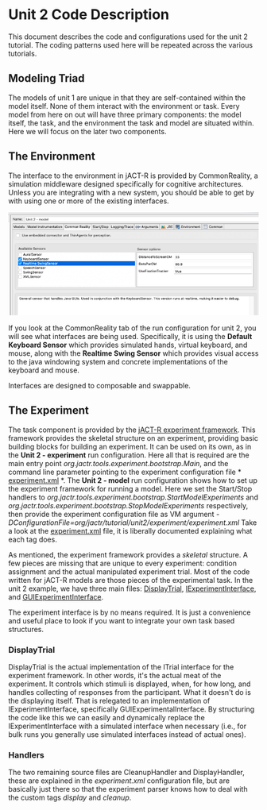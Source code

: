 # Unit 2 Code Description
This document describes the code and configurations used for the unit 2 tutorial.
The coding patterns used here will be repeated across the various tutorials. 

## Modeling Triad
The models of unit 1 are unique in that they are self-contained within the model
itself. None of them interact with the environment or task. Every model from here
on out will have three primary components: the model itself, the task, and the
environment the task and model are situated within. Here we will focus on the later
two components. 

## The Environment
The interface to the environment in jACT-R is provided by CommonReality, a simulation
middleware designed specifically for cognitive architectures. Unless you are integrating
with a new system, you should be able to get by with using one or more of the existing
interfaces.

![Unit 2 run configuration](images/runConfig.png)

If you look at the CommonReality tab of the run configuration for unit 2, you will see
what interfaces are being used. Specifically, it is using the **Default Keyboard Sensor** which 
provides simulated hands, virtual keyboard, and mouse, along with the **Realtime Swing Sensor** 
which provides visual access to the java windowing system and concrete implementations
of the keyboard and mouse. 

Interfaces are designed to composable and swappable. 


## The Experiment
The task component is provided by the [jACT-R experiment framework](https://github.com/amharrison/jactr-core/tree/master/org.jactr.tools.experiment).
This framework provides the skeletal structure on an experiment, providing basic building
blocks for building an experiment. It can be used on its own, as in the **Unit 2 - experiment** run configuration.
Here all that is required are the main entry point *org.jactr.tools.experiment.bootstrap.Main*, and the command line
parameter pointing to the experiment configuration file * [experiment.xml](https://github.com/amharrison/jactr-tutorials/blob/master/org.jactr.tutorial.unit2/src/org/jactr/tutorial/unit2/experiment/experiment.xml) *.
The **Unit 2 - model** run configuration shows how to set up the experiment framework for
running a model. Here we set the Start/Stop handlers to *org.jactr.tools.experiment.bootstrap.StartModelExperiments* and *org.jactr.tools.experiment.bootstrap.StopModelExperiments* respectively,
then provide the experiment configuration file as VM argument *-DConfigurationFile=org/jactr/tutorial/unit2/experiment/experiment.xml*
Take a look at the [experiment.xml](https://github.com/amharrison/jactr-tutorials/blob/master/org.jactr.tutorial.unit2/src/org/jactr/tutorial/unit2/experiment/experiment.xml) file, it
is liberally documented explaining what each tag does. 

As mentioned, the experiment framework provides a *skeletal* structure. A few pieces are missing
that are unique to every experiment: condition assignment and the actual manipulated
experiment trial. Most of the code written for jACT-R models are those pieces of the 
experimental task. In the unit 2 example, we have three main files: [DisplayTrial](https://github.com/amharrison/jactr-tutorials/blob/master/org.jactr.tutorial.unit2/src/org/jactr/tutorial/unit2/experiment/handler/DisplayTrial.java), 
[IExperimentInterface](https://github.com/amharrison/jactr-tutorials/blob/master/org.jactr.tutorial.unit2/src/org/jactr/tutorial/unit2/experiment/IExperimentInterface.java), and [GUIExperimentInterface](https://github.com/amharrison/jactr-tutorials/blob/master/org.jactr.tutorial.unit2/src/org/jactr/tutorial/unit2/experiment/ui/GUIExperimentInterface.java).

The experiment interface is by no means required. It is just a convenience and useful 
place to look if you want to integrate your own task based structures.

### DisplayTrial
DisplayTrial is the actual implementation of the ITrial interface for the experiment framework. 
In other words, it's the actual meat of the experiment. It controls which stimuli is displayed,
 when, for how long, and handles collecting of responses from the participant. What it doesn't do
is the displaying itself. That is relegated to an implementation of IExperimentInterface, specifically
GUIExperimentalInterface. By structuring the code like this we can easily and dynamically
replace the IExperimentInterface with a simulated interface when necessary (i.e., for bulk runs you generally
use simulated interfaces instead of actual ones).

### Handlers
The two remaining source files are CleanupHandler and DisplayHandler, these are explained in the
*experiment.xml* configuration file, but are basically just there so that the experiment parser knows
how to deal with the custom tags *display* and *cleanup*. 


